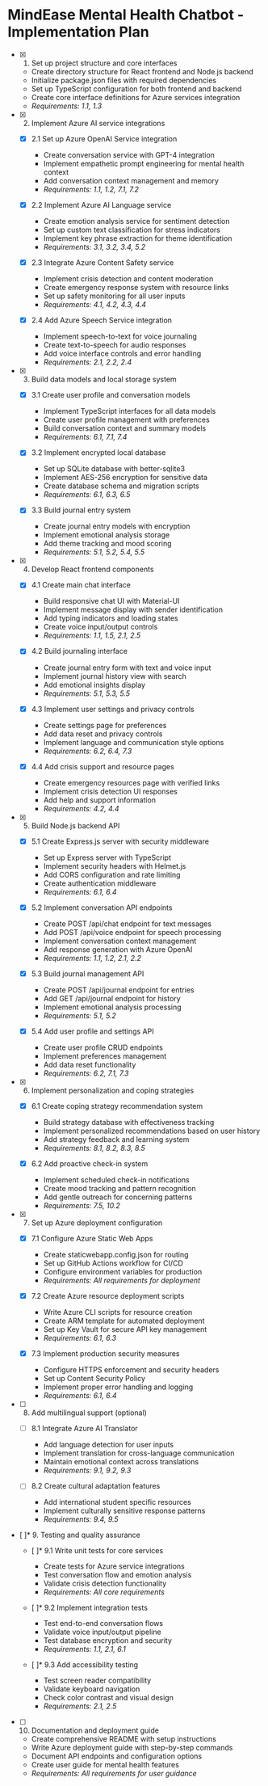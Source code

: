# MindEase Mental Health Chatbot - Implementation Plan

- [x] 1. Set up project structure and core interfaces
  - Create directory structure for React frontend and Node.js backend
  - Initialize package.json files with required dependencies
  - Set up TypeScript configuration for both frontend and backend
  - Create core interface definitions for Azure services integration
  - _Requirements: 1.1, 1.3_

- [x] 2. Implement Azure AI service integrations
  - [x] 2.1 Set up Azure OpenAI Service integration
    - Create conversation service with GPT-4 integration
    - Implement empathetic prompt engineering for mental health context
    - Add conversation context management and memory
    - _Requirements: 1.1, 1.2, 7.1, 7.2_
  
  - [x] 2.2 Implement Azure AI Language service
    - Create emotion analysis service for sentiment detection
    - Set up custom text classification for stress indicators
    - Implement key phrase extraction for theme identification
    - _Requirements: 3.1, 3.2, 3.4, 5.2_
  
  - [x] 2.3 Integrate Azure Content Safety service
    - Implement crisis detection and content moderation
    - Create emergency response system with resource links
    - Set up safety monitoring for all user inputs
    - _Requirements: 4.1, 4.2, 4.3, 4.4_
  
  - [x] 2.4 Add Azure Speech Service integration
    - Implement speech-to-text for voice journaling
    - Create text-to-speech for audio responses
    - Add voice interface controls and error handling
    - _Requirements: 2.1, 2.2, 2.4_

- [x] 3. Build data models and local storage system
  - [x] 3.1 Create user profile and conversation models
    - Implement TypeScript interfaces for all data models
    - Create user profile management with preferences
    - Build conversation context and summary models
    - _Requirements: 6.1, 7.1, 7.4_
  
  - [x] 3.2 Implement encrypted local database
    - Set up SQLite database with better-sqlite3
    - Implement AES-256 encryption for sensitive data
    - Create database schema and migration scripts
    - _Requirements: 6.1, 6.3, 6.5_
  
  - [x] 3.3 Build journal entry system
    - Create journal entry models with encryption
    - Implement emotional analysis storage
    - Add theme tracking and mood scoring
    - _Requirements: 5.1, 5.2, 5.4, 5.5_

- [x] 4. Develop React frontend components
  - [x] 4.1 Create main chat interface
    - Build responsive chat UI with Material-UI
    - Implement message display with sender identification
    - Add typing indicators and loading states
    - Create voice input/output controls
    - _Requirements: 1.1, 1.5, 2.1, 2.5_
  
  - [x] 4.2 Build journaling interface
    - Create journal entry form with text and voice input
    - Implement journal history view with search
    - Add emotional insights display
    - _Requirements: 5.1, 5.3, 5.5_
  
  - [x] 4.3 Implement user settings and privacy controls
    - Create settings page for preferences
    - Add data reset and privacy controls
    - Implement language and communication style options
    - _Requirements: 6.2, 6.4, 7.3_
  
  - [x] 4.4 Add crisis support and resource pages
    - Create emergency resources page with verified links
    - Implement crisis detection UI responses
    - Add help and support information
    - _Requirements: 4.2, 4.4_

- [x] 5. Build Node.js backend API
  - [x] 5.1 Create Express.js server with security middleware
    - Set up Express server with TypeScript
    - Implement security headers with Helmet.js
    - Add CORS configuration and rate limiting
    - Create authentication middleware
    - _Requirements: 6.1, 6.4_
  
  - [x] 5.2 Implement conversation API endpoints
    - Create POST /api/chat endpoint for text messages
    - Add POST /api/voice endpoint for speech processing
    - Implement conversation context management
    - Add response generation with Azure OpenAI
    - _Requirements: 1.1, 1.2, 2.1, 2.2_
  
  - [x] 5.3 Build journal management API
    - Create POST /api/journal endpoint for entries
    - Add GET /api/journal endpoint for history
    - Implement emotional analysis processing
    - _Requirements: 5.1, 5.2_
  
  - [x] 5.4 Add user profile and settings API
    - Create user profile CRUD endpoints
    - Implement preferences management
    - Add data reset functionality
    - _Requirements: 6.2, 7.1, 7.3_

- [x] 6. Implement personalization and coping strategies
  - [x] 6.1 Create coping strategy recommendation system
    - Build strategy database with effectiveness tracking
    - Implement personalized recommendations based on user history
    - Add strategy feedback and learning system
    - _Requirements: 8.1, 8.2, 8.3, 8.5_
  
  - [x] 6.2 Add proactive check-in system
    - Implement scheduled check-in notifications
    - Create mood tracking and pattern recognition
    - Add gentle outreach for concerning patterns
    - _Requirements: 7.5, 10.2_

- [x] 7. Set up Azure deployment configuration
  - [x] 7.1 Configure Azure Static Web Apps
    - Create staticwebapp.config.json for routing
    - Set up GitHub Actions workflow for CI/CD
    - Configure environment variables for production
    - _Requirements: All requirements for deployment_
  
  - [x] 7.2 Create Azure resource deployment scripts
    - Write Azure CLI scripts for resource creation
    - Create ARM template for automated deployment
    - Set up Key Vault for secure API key management
    - _Requirements: 6.1, 6.3_
  
  - [x] 7.3 Implement production security measures
    - Configure HTTPS enforcement and security headers
    - Set up Content Security Policy
    - Implement proper error handling and logging
    - _Requirements: 6.1, 6.4_

- [ ] 8. Add multilingual support (optional)
  - [ ] 8.1 Integrate Azure AI Translator
    - Add language detection for user inputs
    - Implement translation for cross-language communication
    - Maintain emotional context across translations
    - _Requirements: 9.1, 9.2, 9.3_
  
  - [ ] 8.2 Create cultural adaptation features
    - Add international student specific resources
    - Implement culturally sensitive response patterns
    - _Requirements: 9.4, 9.5_

- [ ]* 9. Testing and quality assurance
  - [ ]* 9.1 Write unit tests for core services
    - Create tests for Azure service integrations
    - Test conversation flow and emotion analysis
    - Validate crisis detection functionality
    - _Requirements: All core requirements_
  
  - [ ]* 9.2 Implement integration tests
    - Test end-to-end conversation flows
    - Validate voice input/output pipeline
    - Test database encryption and security
    - _Requirements: 1.1, 2.1, 6.1_
  
  - [ ]* 9.3 Add accessibility testing
    - Test screen reader compatibility
    - Validate keyboard navigation
    - Check color contrast and visual design
    - _Requirements: 2.1, 2.5_

- [ ] 10. Documentation and deployment guide
  - Create comprehensive README with setup instructions
  - Write Azure deployment guide with step-by-step commands
  - Document API endpoints and configuration options
  - Create user guide for mental health features
  - _Requirements: All requirements for user guidance_